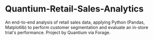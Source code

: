 # Quantium-Retail-Sales-Analytics
An end-to-end analysis of retail sales data, applying Python (Pandas, Matplotlib) to perform customer segmentation and evaluate an in-store trial's performance. Project by Quantium via Forage.
